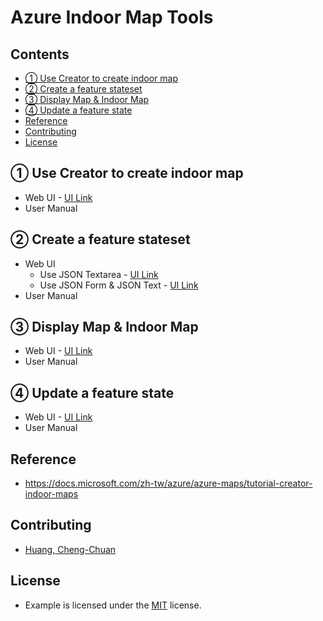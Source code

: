 # Azure Indoor Map Tools

## Contents
- [① Use Creator to create indoor map](#-use-creator-to-create-indoor-map)
- [② Create a feature stateset](#-create-a-feature-stateset)
- [③ Display Map & Indoor Map](#-display-map--indoor-map)
- [④ Update a feature state](#-update-a-feature-state)
- [Reference](#reference)
- [Contributing](#contributing)
- [License](#license)

## ① Use Creator to create indoor map
* Web UI - [UI Link](https://archerhuang.github.io/Azure-Indoor-Map-Tools/Creator-Create-Azure-Indoor-Map/)
* User Manual

## ② Create a feature stateset
* Web UI
  * Use JSON Textarea - [UI Link](https://archerhuang.github.io/Azure-Indoor-Map-Tools/Set-Feature-Stateset/textarea/)
  * Use JSON Form & JSON Text - [UI Link](https://archerhuang.github.io/Azure-Indoor-Map-Tools/Set-Feature-Stateset/form_textarea/)
* User Manual

## ③ Display Map & Indoor Map
* Web UI - [UI Link](https://archerhuang.github.io/Azure-Indoor-Map-Tools/Indoor-Map)
* User Manual

## ④ Update a feature state
* Web UI - [UI Link]()
* User Manual

## Reference
* https://docs.microsoft.com/zh-tw/azure/azure-maps/tutorial-creator-indoor-maps

## Contributing
* [Huang, Cheng-Chuan](https://github.com/ArcherHuang)

## License
* Example is licensed under the [MIT](./LICENSE) license.